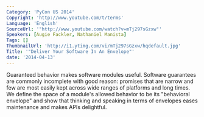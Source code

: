 ```yaml
---
Category: 'PyCon US 2014'
Copyright: 'http://www.youtube.com/t/terms'
Language: 'English'
SourceUrl: '"http://www.youtube.com/watch?v=mTj297sGzxw"'
Speakers: [Augie Fackler, Nathaniel Manista]
Tags: []
ThumbnailUrl: 'http://i1.ytimg.com/vi/mTj297sGzxw/hqdefault.jpg'
Title: '"Deliver Your Software In An Envelope"'
date: '2014-04-13'
---
```

Guaranteed behavior makes software modules useful. Software guarantees are commonly incomplete with good reason: promises that are narrow and few are most easily kept across wide ranges of platforms and long times. We define the space of a module's allowed behavior to be its "behavioral envelope" and show that thinking and speaking in terms of envelopes eases maintenance and makes APIs delightful.